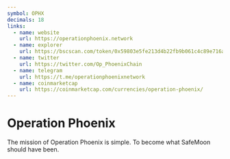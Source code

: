 ```yaml
---
symbol: OPHX
decimals: 18
links:
  - name: website
    url: https://operationphoenix.network
  - name: explorer
    url: https://bscscan.com/token/0x59803e5fe213d4b22fb9b061c4c89e716a1ca760
  - name: twitter
    url: https://twitter.com/Op_PhoenixChain
  - name: telegram
    url: https://t.me/operationphoenixnetwork
  - name: coinmarketcap
    url: https://coinmarketcap.com/currencies/operation-phoenix/
---
```


# Operation Phoenix

The mission of Operation Phoenix is simple. To become what SafeMoon should have been.
